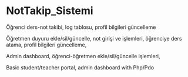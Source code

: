 # NotTakip_Sistemi
Öğrenci ders-not takibi, log tablosu, profil bilgileri güncelleme

Öğretmen duyuru ekle/sil/güncelle, not girişi ve işlemleri, öğrenciye ders atama, profil bilgileri güncelleme,

Admin dashboard, öğrenci-öğretmen ekle/sil/güncelle işlemleri,

Basic student/teacher portal, admin dashboard with Php/Pdo

